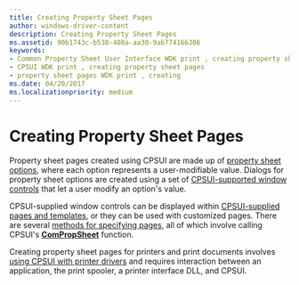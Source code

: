 ```yaml
---
title: Creating Property Sheet Pages
author: windows-driver-content
description: Creating Property Sheet Pages
ms.assetid: 90b1743c-b530-408a-aa30-9ab774166306
keywords:
- Common Property Sheet User Interface WDK print , creating property sheet pages
- CPSUI WDK print , creating property sheet pages
- property sheet pages WDK print , creating
ms.date: 04/20/2017
ms.localizationpriority: medium
---
```


# Creating Property Sheet Pages





Property sheet pages created using CPSUI are made up of [property sheet options](property-sheet-options.md), where each option represents a user-modifiable value. Dialogs for property sheet options are created using a set of [CPSUI-supported window controls](cpsui-supported-window-controls.md) that let a user modify an option's value.

CPSUI-supplied window controls can be displayed within [CPSUI-supplied pages and templates](cpsui-supplied-pages-and-templates.md), or they can be used with customized pages. There are several [methods for specifying pages](methods-for-specifying-pages.md), all of which involve calling CPSUI's [**ComPropSheet**](https://msdn.microsoft.com/library/windows/hardware/ff546207) function.

Creating property sheet pages for printers and print documents involves [using CPSUI with printer drivers](using-cpsui-with-printer-drivers.md) and requires interaction between an application, the print spooler, a printer interface DLL, and CPSUI.

 

 




